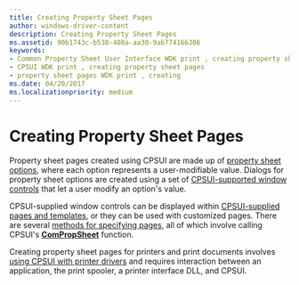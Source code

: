 ```yaml
---
title: Creating Property Sheet Pages
author: windows-driver-content
description: Creating Property Sheet Pages
ms.assetid: 90b1743c-b530-408a-aa30-9ab774166306
keywords:
- Common Property Sheet User Interface WDK print , creating property sheet pages
- CPSUI WDK print , creating property sheet pages
- property sheet pages WDK print , creating
ms.date: 04/20/2017
ms.localizationpriority: medium
---
```


# Creating Property Sheet Pages





Property sheet pages created using CPSUI are made up of [property sheet options](property-sheet-options.md), where each option represents a user-modifiable value. Dialogs for property sheet options are created using a set of [CPSUI-supported window controls](cpsui-supported-window-controls.md) that let a user modify an option's value.

CPSUI-supplied window controls can be displayed within [CPSUI-supplied pages and templates](cpsui-supplied-pages-and-templates.md), or they can be used with customized pages. There are several [methods for specifying pages](methods-for-specifying-pages.md), all of which involve calling CPSUI's [**ComPropSheet**](https://msdn.microsoft.com/library/windows/hardware/ff546207) function.

Creating property sheet pages for printers and print documents involves [using CPSUI with printer drivers](using-cpsui-with-printer-drivers.md) and requires interaction between an application, the print spooler, a printer interface DLL, and CPSUI.

 

 




